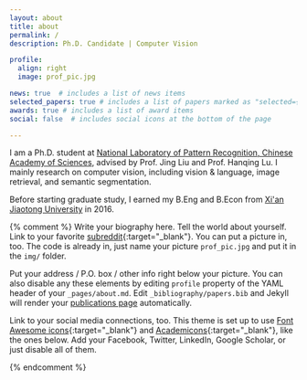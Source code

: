 ```yaml
---
layout: about
title: about
permalink: /
description: Ph.D. Candidate | Computer Vision

profile:
  align: right
  image: prof_pic.jpg

news: true  # includes a list of news items
selected_papers: true # includes a list of papers marked as "selected={true}"
awards: true # includes a list of award items
social: false  # includes social icons at the bottom of the page

---
```


I am a Ph.D. student at [National Laboratory of Pattern Recognition, Chinese Academy of Sciences](http://www.ia.cas.cn/), advised by Prof. Jing Liu and Prof. Hanqing Lu. I mainly research on computer vision, including vision & language, image retrieval, and semantic segmentation. 

Before starting graduate study, I earned my B.Eng and B.Econ from [Xi'an Jiaotong University](http://www.xjtu.edu.cn/) in 2016. 


{% comment %} 
Write your biography here. Tell the world about yourself. Link to your favorite [subreddit](http://reddit.com){:target="\_blank"}. You can put a picture in, too. The code is already in, just name your picture `prof_pic.jpg` and put it in the `img/` folder.

Put your address / P.O. box / other info right below your picture. You can also disable any these elements by editing `profile` property of the YAML header of your `_pages/about.md`. Edit `_bibliography/papers.bib` and Jekyll will render your [publications page](/al-folio/publications/) automatically.

Link to your social media connections, too. This theme is set up to use [Font Awesome icons](http://fortawesome.github.io/Font-Awesome/){:target="\_blank"} and [Academicons](https://jpswalsh.github.io/academicons/){:target="\_blank"}, like the ones below. Add your Facebook, Twitter, LinkedIn, Google Scholar, or just disable all of them.

{% endcomment %}
